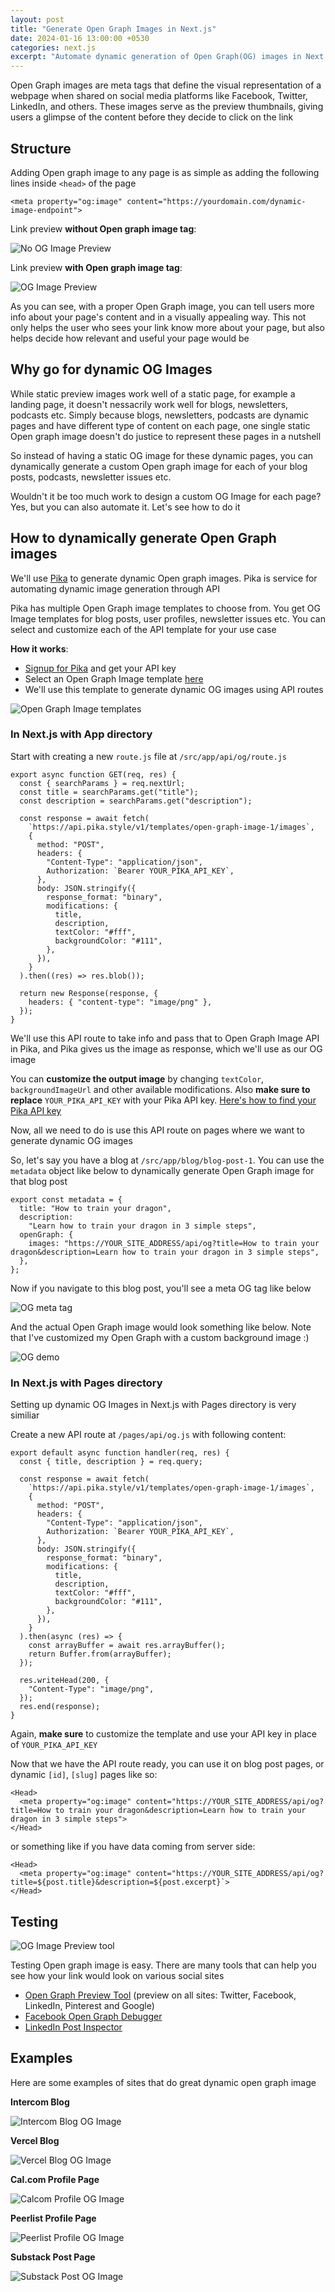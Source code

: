 ```yaml
---
layout: post
title: "Generate Open Graph Images in Next.js"
date: 2024-01-16 13:00:00 +0530
categories: next.js
excerpt: "Automate dynamic generation of Open Graph(OG) images in Next.js 12, 13 above projects. We'll also preview the Open Graph image on different social sites and see some examples"
---
```


Open Graph images are meta tags that define
the visual representation of a webpage
when shared on social media platforms like
Facebook, Twitter, LinkedIn, and others.
These images serve as the preview thumbnails,
giving users a glimpse of the content before they decide to click on the link

## Structure

Adding Open graph image to any page is as simple as
adding the following lines inside `<head>`
of the page

```
<meta property="og:image" content="https://yourdomain.com/dynamic-image-endpoint">
```

Link preview **without Open graph image tag**:

![No OG Image Preview](/images/posts/no-og-image-preview.png)

Link preview **with Open graph image tag**:

![OG Image Preview](/images/posts/og-image-preview.png)

As you can see, with a proper Open Graph image,
you can tell users more info about your page's content
and in a visually appealing way.
This not only helps the user who sees your link
know more about your page, but also helps decide
how relevant and useful your page would be

## Why go for dynamic OG Images

While static preview images work well of a static page,
for example a landing page, it doesn't nessacrily work
well for blogs, newsletters, podcasts etc.
Simply because blogs, newsletters, podcasts are dynamic
pages and have different type of content on each page,
one single static Open graph image doesn't do justice
to represent these pages in a nutshell

So instead of having a static OG image for these dynamic pages,
you can dynamically generate a custom Open graph image
for each of your blog posts, podcasts, newsletter issues etc.

Wouldn't it be too much work to design a custom OG Image
for each page? Yes, but you can also automate it.
Let's see how to do it

## How to dynamically generate Open Graph images

We'll use [Pika](https://pika.style) to generate dynamic Open graph images.
Pika is service for automating dynamic image generation through API

Pika has multiple Open Graph image templates to choose from.
You get OG Image templates for blog posts,
user profiles, newsletter issues etc.
You can select and customize each of the API template
for your use case

**How it works**:

- <a href="https://pika.style/image-generation-api/templates" target="_blank">Signup for Pika</a> and get your API key
- Select an Open Graph Image template <a href="https://pika.style/image-generation-api/templates" target="_blank">here</a>
- We'll use this template to generate dynamic OG images using API routes

![Open Graph Image templates](/images/posts/og-image-templates.png)

### In Next.js with App directory

Start with creating a new `route.js` file at `/src/app/api/og/route.js`

```
export async function GET(req, res) {
  const { searchParams } = req.nextUrl;
  const title = searchParams.get("title");
  const description = searchParams.get("description");

  const response = await fetch(
    `https://api.pika.style/v1/templates/open-graph-image-1/images`,
    {
      method: "POST",
      headers: {
        "Content-Type": "application/json",
        Authorization: `Bearer YOUR_PIKA_API_KEY`,
      },
      body: JSON.stringify({
        response_format: "binary",
        modifications: {
          title,
          description,
          textColor: "#fff",
          backgroundColor: "#111",
        },
      }),
    }
  ).then((res) => res.blob());

  return new Response(response, {
    headers: { "content-type": "image/png" },
  });
}
```

We'll use this API route to take info and pass that to Open Graph Image API
in Pika, and Pika gives us the image as response, which we'll use as our OG image

You can **customize the output image** by changing `textColor`, `backgroundImageUrl`
and other available modifications.
Also **make sure to replace** `YOUR_PIKA_API_KEY` with your Pika API key.
<a href="https://docs.pika.style/docs/basics/getting-api-key">Here's how to find your Pika API key</a>

Now, all we need to do is use this API route on pages
where we want to generate dynamic OG images

So, let's say you have a blog at `/src/app/blog/blog-post-1`.
You can use the `metadata` object like below to dynamically
generate Open Graph image for that blog post

```
export const metadata = {
  title: "How to train your dragon",
  description:
    "Learn how to train your dragon in 3 simple steps",
  openGraph: {
    images: "https://YOUR_SITE_ADDRESS/api/og?title=How to train your dragon&description=Learn how to train your dragon in 3 simple steps",
  },
};
```

Now if you navigate to this blog post, you'll see a meta OG tag like below

![OG meta tag](/images/posts/og-meta-tag.png)

And the actual Open Graph image would look something like below.
Note that I've customized my Open Graph with a custom background image :)

![OG demo](/images/posts/open-graph-demo.png)

### In Next.js with Pages directory

Setting up dynamic OG Images in Next.js with Pages directory is very similiar

Create a new API route at `/pages/api/og.js` with following content:

```
export default async function handler(req, res) {
  const { title, description } = req.query;

  const response = await fetch(
    `https://api.pika.style/v1/templates/open-graph-image-1/images`,
    {
      method: "POST",
      headers: {
        "Content-Type": "application/json",
        Authorization: `Bearer YOUR_PIKA_API_KEY`,
      },
      body: JSON.stringify({
        response_format: "binary",
        modifications: {
          title,
          description,
          textColor: "#fff",
          backgroundColor: "#111",
        },
      }),
    }
  ).then(async (res) => {
    const arrayBuffer = await res.arrayBuffer();
    return Buffer.from(arrayBuffer);
  });

  res.writeHead(200, {
    "Content-Type": "image/png",
  });
  res.end(response);
}
```

Again, **make sure** to customize the template
and use your API key in place of `YOUR_PIKA_API_KEY`

Now that we have the API route ready,
you can use it on blog post pages,
or dynamic `[id]`, `[slug]` pages like so:

```
<Head>
  <meta property="og:image" content="https://YOUR_SITE_ADDRESS/api/og?title=How to train your dragon&description=Learn how to train your dragon in 3 simple steps">
</Head>
```

or something like if you have data coming from server side:

```
<Head>
  <meta property="og:image" content="https://YOUR_SITE_ADDRESS/api/og?title=${post.title}&description=${post.excerpt}`>
</Head>
```

## Testing

![OG Image Preview tool](/images/posts/og-preview-tool.png)

Testing Open graph image is easy.
There are many tools that can help you see
how your link would look on various social sites

- <a href="https://pika.style/tool/open-graph-test" target="_blank">Open Graph Preview Tool</a> (preview on all sites: Twitter, Facebook, LinkedIn, Pinterest and Google)
- <a href="https://developers.facebook.com/tools/debug" target="_blank">Facebook Open Graph Debugger</a>
- <a href="https://www.linkedin.com/post-inspector" target="_blank">LinkedIn Post Inspector</a>

## Examples

Here are some examples of sites that do great dynamic open graph image

**Intercom Blog**

![Intercom Blog OG Image](/images/posts/intercom-og-image.png)

**Vercel Blog**

![Vercel Blog OG Image](/images/posts/vercel-og-image.png)

**Cal.com Profile Page**

![Calcom Profile OG Image](/images/posts/calcom-og-image.png)

**Peerlist Profile Page**

![Peerlist Profile OG Image](/images/posts/peerlist-og-image.png)

**Substack Post Page**

![Substack Post OG Image](/images/posts/substack-og-image.png)
